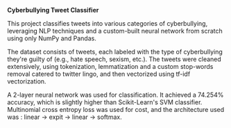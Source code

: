 **Cyberbullying Tweet Classifier**

This project classifies tweets into various categories of cyberbullying, leveraging NLP techniques and a custom-built neural network from scratch using only NumPy and Pandas.

The dataset consists of tweets, each labeled with the type of cyberbullying they're guilty of (e.g., hate speech, sexism, etc.). The tweets were cleaned extensively, using tokenization, lemmatization and a custom stop-words removal catered to twitter lingo,
and then vectorized using tf-idf vectorization. 

A 2-layer neural network was used for classification. It achieved a 74.254% accuracy, which is slightly higher than Scikit-Learn's SVM classifier. Multinomial cross entropy loss was used for cost, and the architecture used was :
linear -> expit -> linear -> softmax. 
